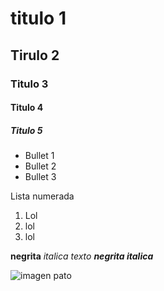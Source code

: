 # titulo 1
## Tirulo 2
### Titulo 3
#### Titulo 4
##### Titulo 5

* Bullet 1
* Bullet 2
* Bullet 3

Lista numerada
1. Lol
2. lol
3. lol

**negrita**
_italica texto_
***negrita italica***

![imagen pato](https://github.com/user-attachments/assets/b74b6395-893c-4cb2-a478-596d02f46b52)

